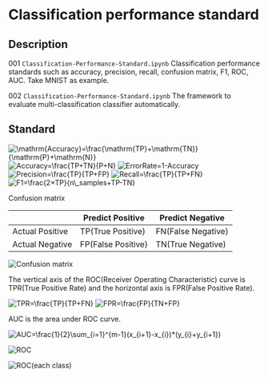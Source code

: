# Classification performance standard

## Description

001 `Classification-Performance-Standard.ipynb` Classification performance standards such as accuracy, precision, recall, confusion matrix, F1, ROC, AUC. Take MNIST as example.

002 `Classification-Performance-Standard.ipynb` The framework to evaluate multi-classification classifier automatically.

## Standard

<img src="https://latex.codecogs.com/gif.latex?\mathrm{Accuracy}=\frac{\mathrm{TP}&plus;\mathrm{TN}}{\mathrm{P}&plus;\mathrm{N}}" title="\mathrm{Accuracy}=\frac{\mathrm{TP}+\mathrm{TN}}{\mathrm{P}+\mathrm{N}}" />

<img src="https://latex.codecogs.com/png.latex?Accuracy=\frac{TP&plus;TN}{P&plus;N}" title="Accuracy=\frac{TP+TN}{P+N}" />

<img src="https://latex.codecogs.com/png.latex?ErrorRate=1-Accuracy" title="ErrorRate=1-Accuracy" />

<img src="https://latex.codecogs.com/png.latex?Precision=\frac{TP}{TP&plus;FP}" title="Precision=\frac{TP}{TP+FP}" />

<img src="https://latex.codecogs.com/png.latex?Recall=\frac{TP}{TP&plus;FN}" title="Recall=\frac{TP}{TP+FN}" />

<img src="https://latex.codecogs.com/png.latex?F1=\frac{2×TP}{n\_samples&plus;TP-TN}" title="F1=\frac{2×TP}{n\_samples+TP-TN}" />

Confusion matrix

||Predict Positive | Predict Negative |
|--|--|--|
|Actual Positive | TP(True Positive) | FN(False Negative)|
|Actual Negative|FP(False Positive)|TN(True Negative)|

![Confusion matrix](https://github.com/vba34520/Classification-Performance-Standard/blob/master/picture/Confusion%20matrix.png)

The vertical axis of the ROC(Receiver Operating Characteristic) curve is TPR(True Positive Rate) and the horizontal axis is FPR(False Positive Rate).

<img src="https://latex.codecogs.com/png.latex?TPR=\frac{TP}{TP&plus;FN}" title="TPR=\frac{TP}{TP+FN}" />

<img src="https://latex.codecogs.com/png.latex?FPR=\frac{FP}{TN&plus;FP}" title="FPR=\frac{FP}{TN+FP}" />

AUC is the area under ROC curve.

<img src="https://latex.codecogs.com/png.latex?AUC=\frac{1}{2}\sum_{i=1}^{m-1}(x_{i&plus;1}-x_{i})*(y_{i}&plus;y_{i&plus;1})" title="AUC=\frac{1}{2}\sum_{i=1}^{m-1}(x_{i+1}-x_{i})*(y_{i}+y_{i+1})" />

![ROC](https://github.com/vba34520/Classification-Performance-Standard/blob/master/picture/ROC.png)

![ROC(each class)](https://github.com/vba34520/Classification-Performance-Standard/blob/master/picture/ROC(each%20class).png)
